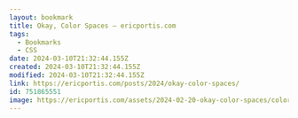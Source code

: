 ```yaml
---
layout: bookmark
title: Okay, Color Spaces — ericportis.com
tags:
  - Bookmarks
  - CSS
date: 2024-03-10T21:32:44.155Z
created: 2024-03-10T21:32:44.155Z
modified: 2024-03-10T21:32:44.155Z
link: https://ericportis.com/posts/2024/okay-color-spaces/
id: 751865551
image: https://ericportis.com/assets/2024-02-20-okay-color-spaces/color-tree-transparent-1200w.avif
---
```

